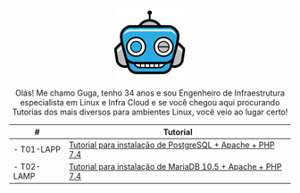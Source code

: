 <p align="center">
 <img src="assets/Logo1.png" alt="InfraGeek" />
</p>

<p align="center">Olás! Me chamo Guga, tenho 34 anos e sou Engenheiro de Infraestrutura especialista em Linux e Infra Cloud e se você chegou aqui procurando Tutorias dos mais diversos para ambientes Linux, você veio ao lugar certo!</p>

| #          | Tutorial                                                                                                                    |
| ---------- | --------------------------------------------------------------------------------------------------------------------------- |
| - T01-LAPP | <a href=https://github.com/GugaJedi/pub/blob/master/LAPP.md>Tutorial para instalação de PostgreSQL + Apache + PHP 7.4</a>   |
| - T02-LAMP | <a href=https://github.com/GugaJedi/pub/blob/master/LAMP.md>Tutorial para instalação de MariaDB 10.5 + Apache + PHP 7.4</a> |
